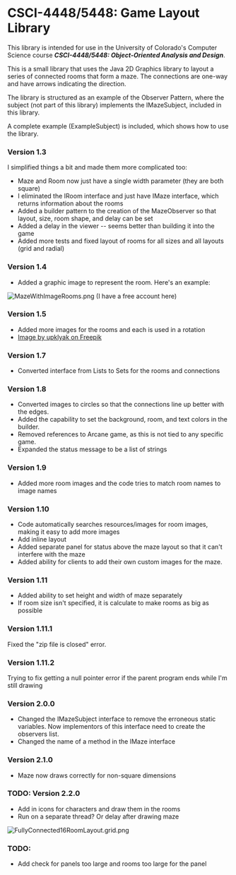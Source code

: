 # CSCI-4448/5448: Game Layout Library

This library is intended for use in the University of Colorado's Computer Science
course ___CSCI-4448/5448: Object-Oriented Analysis and Design___.

This is a small library that uses the Java 2D Graphics library to
layout a series of connected rooms that form a maze. The connections are
one-way and have arrows indicating the direction.

The library is structured as an example of the Observer Pattern,
where the subject (not part of this library) implements the 
IMazeSubject, included in this library.

A complete example (ExampleSubject) is included, which shows 
how to use the library.

### Version 1.3

I simplified things a bit and made them more complicated too:
* Maze and Room now just have a single width parameter (they are both square)
* I eliminated the IRoom interface and just have IMaze interface, which returns information about the rooms
* Added a builder pattern to the creation of the MazeObserver so that layout, size, room shape, and delay can be set
* Added a delay in the viewer -- seems better than building it into the game
* Added more tests and fixed layout of rooms for all sizes and all layouts (grid and radial)

### Version 1.4

* Added a graphic image to represent the room. Here's an example:

![MazeWithImageRooms.png](sampleLayouts%2FMazeWithImageRooms.png) 
(I have a free account here)

### Version 1.5

* Added more images for the rooms and each is used in a rotation
* <a href="https://www.freepik.com/free-vector/underground-waterfall-cave-scenery-landscape-water-stream-fall-from-rocky-cliff-mountain-lake-falling-river-jet-cascade-pour-from-pond-with-stones-around-cartoon-vector-background_20514441.htm#from_view=detail_alsolike">Image by upklyak on Freepik</a>

### Version 1.7

* Converted interface from Lists to Sets for the rooms and connections

### Version 1.8

* Converted images to circles so that the connections line up better with the edges.
* Added the capability to set the background, room, and text colors in the builder.
* Removed references to Arcane game, as this is not tied to any specific game.
* Expanded the status message to be a list of strings

### Version 1.9

* Added more room images and the code tries to match room names to image names

### Version 1.10
* Code automatically searches resources/images for room images, making it easy to add more images
* Add inline layout
* Added separate panel for status above the maze layout so that it can't interfere with the maze 
* Added ability for clients to add their own custom images for the maze.

### Version 1.11
* Added ability to set height and width of maze separately
* If room size isn't specified, it is calculate to make rooms as big as possible

### Version 1.11.1
Fixed the "zip file is closed" error.

### Version 1.11.2
Trying to fix getting a null pointer error if the parent program ends while I'm still drawing

### Version 2.0.0
* Changed the IMazeSubject interface to remove the erroneous
static variables. Now implementors of this interface need to 
create the observers list.
* Changed the name of a method in the IMaze interface

### Version 2.1.0
* Maze now draws correctly for non-square dimensions

### TODO: Version 2.2.0
* Add in icons for characters and draw them in the rooms
* Run on a separate thread? Or delay after drawing maze

![FullyConnected16RoomLayout.grid.png](sampleLayouts/FullyConnected16RoomLayout.grid.png)


### TODO:
* Add check for panels too large and rooms too large for the panel
